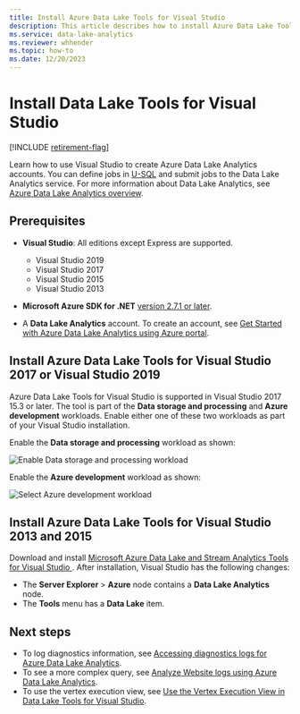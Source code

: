 ```yaml
---
title: Install Azure Data Lake Tools for Visual Studio
description: This article describes how to install Azure Data Lake Tools for Visual Studio. 
ms.service: data-lake-analytics
ms.reviewer: whhender
ms.topic: how-to
ms.date: 12/20/2023
---
```

# Install Data Lake Tools for Visual Studio

[!INCLUDE [retirement-flag](includes/retirement-flag.md)]

Learn how to use Visual Studio to create Azure Data Lake Analytics accounts. You can define jobs in [U-SQL](data-lake-analytics-u-sql-get-started.md) and submit jobs to the Data Lake Analytics service. For more
information about Data Lake Analytics, see [Azure Data Lake Analytics overview](data-lake-analytics-overview.md).

## Prerequisites

* **Visual Studio**: All editions except Express are supported.

  * Visual Studio 2019
  * Visual Studio 2017
  * Visual Studio 2015
  * Visual Studio 2013

* **Microsoft Azure SDK for .NET** [version 2.7.1 or later](https://azure.microsoft.com/downloads/).
* A **Data Lake Analytics** account. To create an account, see [Get Started with Azure Data Lake Analytics using Azure portal](data-lake-analytics-get-started-portal.md).

## Install Azure Data Lake Tools for Visual Studio 2017 or Visual Studio 2019

Azure Data Lake Tools for Visual Studio is supported in Visual Studio 2017 15.3 or later. The tool is part of the **Data storage and processing** and **Azure development** workloads. Enable either one of these two workloads as part of your Visual Studio installation.

Enable the **Data storage and processing** workload as shown:

![Enable Data storage and processing workload](./media/data-lake-analytics-data-lake-tools-get-started/data-lake-tools-for-vs-2019-install-01.png)

Enable the **Azure development** workload as shown:

![Select Azure development workload](./media/data-lake-analytics-data-lake-tools-get-started/data-lake-tools-for-vs-2019-install-02.png)

## Install Azure Data Lake Tools for Visual Studio 2013 and 2015

Download and install [Microsoft Azure Data Lake and Stream Analytics Tools for Visual Studio ](https://aka.ms/adltoolsvs). After installation, Visual Studio has the following changes:

* The **Server Explorer** > **Azure** node contains a **Data Lake Analytics** node.
* The **Tools** menu has a **Data Lake** item.

## Next steps

* To log diagnostics information, see [Accessing diagnostics logs for Azure Data Lake Analytics](data-lake-analytics-diagnostic-logs.md).
* To see a more complex query, see [Analyze Website logs using Azure Data Lake Analytics](data-lake-analytics-analyze-weblogs.md).
* To use the vertex execution view, see [Use the Vertex Execution View in Data Lake Tools for Visual Studio](data-lake-analytics-data-lake-tools-use-vertex-execution-view.md).
